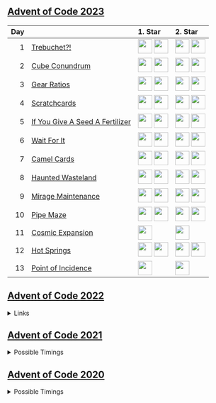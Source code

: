 ## [Advent of Code 2023](https://adventofcode.com/2023/)

| Day | | 1. Star | 2. Star |
| ---: | :--- | :--- | :--- |
| 1 | [Trebuchet?!](https://adventofcode.com/2023/day/1) |  [<img src="https://kotlinlang.org/assets/images/favicon.svg" width="32" height="32"/>](y2023/kotlin/Day01.kt#L8) [<img src="https://www.haskell.org/img/favicon.ico" width="32" height="32"/>](y2023/haskell/day01.hs#L14) |  [<img src="https://kotlinlang.org/assets/images/favicon.svg" width="32" height="32"/>](y2023/kotlin/Day01.kt#L21) [<img src="https://www.haskell.org/img/favicon.ico" width="32" height="32"/>](y2023/haskell/day01.hs#L19) |
| 2 | [Cube Conundrum](https://adventofcode.com/2023/day/2) |  [<img src="https://kotlinlang.org/assets/images/favicon.svg" width="32" height="32"/>](y2023/kotlin/Day02.kt#L25) [<img src="https://www.haskell.org/img/favicon.ico" width="32" height="32"/>](y2023/haskell/day02.hs#L20) |  [<img src="https://kotlinlang.org/assets/images/favicon.svg" width="32" height="32"/>](y2023/kotlin/Day02.kt#L38) [<img src="https://www.haskell.org/img/favicon.ico" width="32" height="32"/>](y2023/haskell/day02.hs#L25) |
| 3 | [Gear Ratios](https://adventofcode.com/2023/day/3) |  [<img src="https://kotlinlang.org/assets/images/favicon.svg" width="32" height="32"/>](y2023/kotlin/Day03.kt#L8) [<img src="https://www.haskell.org/img/favicon.ico" width="32" height="32"/>](y2023/haskell/day03.hs#L38) |  [<img src="https://kotlinlang.org/assets/images/favicon.svg" width="32" height="32"/>](y2023/kotlin/Day03.kt#L48) [<img src="https://www.haskell.org/img/favicon.ico" width="32" height="32"/>](y2023/haskell/day03.hs#L45) |
| 4 | [Scratchcards](https://adventofcode.com/2023/day/4) |  [<img src="https://kotlinlang.org/assets/images/favicon.svg" width="32" height="32"/>](y2023/kotlin/Day04.kt#L8) [<img src="https://www.haskell.org/img/favicon.ico" width="32" height="32"/>](y2023/haskell/day04.hs#L17) |  [<img src="https://kotlinlang.org/assets/images/favicon.svg" width="32" height="32"/>](y2023/kotlin/Day04.kt#L28) [<img src="https://www.haskell.org/img/favicon.ico" width="32" height="32"/>](y2023/haskell/day04.hs#L23) |
| 5 | [If You Give A Seed A Fertilizer](https://adventofcode.com/2023/day/5) |  [<img src="https://kotlinlang.org/assets/images/favicon.svg" width="32" height="32"/>](y2023/kotlin/Day05.kt#L10) [<img src="https://www.haskell.org/img/favicon.ico" width="32" height="32"/>](y2023/haskell/day05.hs#L18) |  [<img src="https://kotlinlang.org/assets/images/favicon.svg" width="32" height="32"/>](y2023/kotlin/Day05.kt#L35) [<img src="https://www.haskell.org/img/favicon.ico" width="32" height="32"/>](y2023/haskell/day05.hs#L27) |
| 6 | [Wait For It](https://adventofcode.com/2023/day/6) |  [<img src="https://kotlinlang.org/assets/images/favicon.svg" width="32" height="32"/>](y2023/kotlin/Day06.kt#L10) [<img src="https://www.haskell.org/img/favicon.ico" width="32" height="32"/>](y2023/haskell/day06.hs#L11) |  [<img src="https://kotlinlang.org/assets/images/favicon.svg" width="32" height="32"/>](y2023/kotlin/Day06.kt#L35) [<img src="https://www.haskell.org/img/favicon.ico" width="32" height="32"/>](y2023/haskell/day06.hs#L19) |
| 7 | [Camel Cards](https://adventofcode.com/2023/day/7) |  [<img src="https://kotlinlang.org/assets/images/favicon.svg" width="32" height="32"/>](y2023/kotlin/Day07.kt#L33) [<img src="https://www.haskell.org/img/favicon.ico" width="32" height="32"/>](y2023/haskell/day07.hs#L30) |  [<img src="https://kotlinlang.org/assets/images/favicon.svg" width="32" height="32"/>](y2023/kotlin/Day07.kt#L47) [<img src="https://www.haskell.org/img/favicon.ico" width="32" height="32"/>](y2023/haskell/day07.hs#L38) |
| 8 | [Haunted Wasteland](https://adventofcode.com/2023/day/8) |  [<img src="https://kotlinlang.org/assets/images/favicon.svg" width="32" height="32"/>](y2023/kotlin/Day08.kt#L21) [<img src="https://www.haskell.org/img/favicon.ico" width="32" height="32"/>](y2023/haskell/day08.hs#L22) |  [<img src="https://kotlinlang.org/assets/images/favicon.svg" width="32" height="32"/>](y2023/kotlin/Day08.kt#L34) [<img src="https://www.haskell.org/img/favicon.ico" width="32" height="32"/>](y2023/haskell/day08.hs#L31) |
| 9 | [Mirage Maintenance](https://adventofcode.com/2023/day/9) |  [<img src="https://kotlinlang.org/assets/images/favicon.svg" width="32" height="32"/>](y2023/kotlin/Day09.kt#L17) [<img src="https://www.haskell.org/img/favicon.ico" width="32" height="32"/>](y2023/haskell/day09.hs#L14) |  [<img src="https://kotlinlang.org/assets/images/favicon.svg" width="32" height="32"/>](y2023/kotlin/Day09.kt#L21) [<img src="https://www.haskell.org/img/favicon.ico" width="32" height="32"/>](y2023/haskell/day09.hs#L19) |
| 10 | [Pipe Maze](https://adventofcode.com/2023/day/10) |  [<img src="https://kotlinlang.org/assets/images/favicon.svg" width="32" height="32"/>](y2023/kotlin/Day10.kt#L52) [<img src="https://www.haskell.org/img/favicon.ico" width="32" height="32"/>](y2023/haskell/day10.hs#L41) |  [<img src="https://kotlinlang.org/assets/images/favicon.svg" width="32" height="32"/>](y2023/kotlin/Day10.kt#L56) [<img src="https://www.haskell.org/img/favicon.ico" width="32" height="32"/>](y2023/haskell/day10.hs#L50) |
| 11 | [Cosmic Expansion](https://adventofcode.com/2023/day/11) |  [<img src="https://www.haskell.org/img/favicon.ico" width="32" height="32"/>](y2023/haskell/day11.hs#L19) |  [<img src="https://www.haskell.org/img/favicon.ico" width="32" height="32"/>](y2023/haskell/day11.hs#L27) |
| 12 | [Hot Springs](https://adventofcode.com/2023/day/12) |  [<img src="https://kotlinlang.org/assets/images/favicon.svg" width="32" height="32"/>](y2023/kotlin/Day12.kt#L8) [<img src="https://www.haskell.org/img/favicon.ico" width="32" height="32"/>](y2023/haskell/day12.hs#L33) |  [<img src="https://kotlinlang.org/assets/images/favicon.svg" width="32" height="32"/>](y2023/kotlin/Day12.kt#L53) [<img src="https://www.haskell.org/img/favicon.ico" width="32" height="32"/>](y2023/haskell/day12.hs#L38) |
| 13 | [Point of Incidence](https://adventofcode.com/2023/day/13) |  [<img src="https://www.haskell.org/img/favicon.ico" width="32" height="32"/>](y2023/haskell/day13.hs#L21) |  [<img src="https://www.haskell.org/img/favicon.ico" width="32" height="32"/>](y2023/haskell/day13.hs#L29) |

## [Advent of Code 2022](https://adventofcode.com/2022/)

<details>
    <summary>Links</summary>

| Day |                                                                  |                                           a1 |                                           a2 |
|----:|:-----------------------------------------------------------------|---------------------------------------------:|---------------------------------------------:|
|   1 | [Calorie Counting](https://adventofcode.com/2022/day/1)          |   [_jump to code_](y2022/kotlin/Day01.kt#L8) |  [_jump to code_](y2022/kotlin/Day01.kt#L19) |
|   2 | [Rock Paper Scissors](https://adventofcode.com/2022/day/2)       |   [_jump to code_](y2022/kotlin/Day02.kt#L8) |  [_jump to code_](y2022/kotlin/Day02.kt#L23) |
|   3 | [Rucksack Reorganization](https://adventofcode.com/2022/day/3)   |   [_jump to code_](y2022/kotlin/Day03.kt#L8) |  [_jump to code_](y2022/kotlin/Day03.kt#L23) |
|   4 | [Camp Cleanup](https://adventofcode.com/2022/day/4)              |   [_jump to code_](y2022/kotlin/Day04.kt#L8) |  [_jump to code_](y2022/kotlin/Day04.kt#L20) |
|   5 | [Supply Stacks](https://adventofcode.com/2022/day/5)             |   [_jump to code_](y2022/kotlin/Day05.kt#L9) |  [_jump to code_](y2022/kotlin/Day05.kt#L46) |
|   6 | [Tuning Trouble](https://adventofcode.com/2022/day/6)            |   [_jump to code_](y2022/kotlin/Day06.kt#L8) |  [_jump to code_](y2022/kotlin/Day06.kt#L26) |
|   7 | [No Space Left On Device](https://adventofcode.com/2022/day/7)   |  [_jump to code_](y2022/kotlin/Day07.kt#L31) |  [_jump to code_](y2022/kotlin/Day07.kt#L40) |
|   8 | [Treetop Tree House](https://adventofcode.com/2022/day/8)        |   [_jump to code_](y2022/kotlin/Day08.kt#L8) |  [_jump to code_](y2022/kotlin/Day08.kt#L29) |
|   9 | [Rope Bridge](https://adventofcode.com/2022/day/9)               |  [_jump to code_](y2022/kotlin/Day09.kt#L18) |  [_jump to code_](y2022/kotlin/Day09.kt#L51) |
|  10 | [Cathode-Ray Tube](https://adventofcode.com/2022/day/10)         |   [_jump to code_](y2022/kotlin/Day10.kt#L8) |  [_jump to code_](y2022/kotlin/Day10.kt#L36) |
|  11 | [Monkey in the Middle](https://adventofcode.com/2022/day/11)     |  [_jump to code_](y2022/kotlin/Day11.kt#L47) |  [_jump to code_](y2022/kotlin/Day11.kt#L65) |
|  12 | [Hill Climbing Algorithm](https://adventofcode.com/2022/day/12)  |  [_jump to code_](y2022/kotlin/Day12.kt#L57) |  [_jump to code_](y2022/kotlin/Day12.kt#L61) |
|  13 | [Distress Signal](https://adventofcode.com/2022/day/13)          |  [_jump to code_](y2022/kotlin/Day13.kt#L53) |  [_jump to code_](y2022/kotlin/Day13.kt#L67) |
|  14 | [Regolith Reservoir](https://adventofcode.com/2022/day/14)       |  [_jump to code_](y2022/kotlin/Day14.kt#L56) |  [_jump to code_](y2022/kotlin/Day14.kt#L79) |
|  15 | [Beacon Exclusion Zone](https://adventofcode.com/2022/day/15)    |  [_jump to code_](y2022/kotlin/Day15.kt#L12) |  [_jump to code_](y2022/kotlin/Day15.kt#L51) |
|  16 | [Proboscidea Volcanium](https://adventofcode.com/2022/day/16)    | [_jump to code_](y2022/kotlin/Day16.kt#L147) | [_jump to code_](y2022/kotlin/Day16.kt#L155) |
|  17 | [Pyroclastic Flow](https://adventofcode.com/2022/day/17)         |  [_jump to code_](y2022/kotlin/Day17.kt#L77) |  [_jump to code_](y2022/kotlin/Day17.kt#L82) |
|  18 | [Boiling Boulders](https://adventofcode.com/2022/day/18)         |  [_jump to code_](y2022/kotlin/Day18.kt#L24) |  [_jump to code_](y2022/kotlin/Day18.kt#L42) |
|  19 | [Not Enough Minerals](https://adventofcode.com/2022/day/19)      |  [_jump to code_](y2022/kotlin/Day19.kt#L82) |  [_jump to code_](y2022/kotlin/Day19.kt#L99) |
|  20 | [Grove Positioning System](https://adventofcode.com/2022/day/20) |  [_jump to code_](y2022/kotlin/Day20.kt#L69) |  [_jump to code_](y2022/kotlin/Day20.kt#L78) |
|  21 | [Monkey Math](https://adventofcode.com/2022/day/21)              |   [_jump to code_](y2022/kotlin/Day21.kt#L9) |  [_jump to code_](y2022/kotlin/Day21.kt#L47) |
|  22 | [Monkey Map](https://adventofcode.com/2022/day/22)               |  [_jump to code_](y2022/kotlin/Day22.kt#L17) |  [_jump to code_](y2022/kotlin/Day22.kt#L81) |
|  23 | [Unstable Diffusion](https://adventofcode.com/2022/day/23)       |  [_jump to code_](y2022/kotlin/Day23.kt#L15) | [_jump to code_](y2022/kotlin/Day23.kt#L111) |
|  24 | [Blizzard Basin](https://adventofcode.com/2022/day/24)           |  [_jump to code_](y2022/kotlin/Day24.kt#L99) | [_jump to code_](y2022/kotlin/Day24.kt#L100) |
|  25 | [Full of Hot Air](https://adventofcode.com/2022/day/25)          |  [_jump to code_](y2022/kotlin/Day25.kt#L31) |  [_jump to code_](y2022/kotlin/Day25.kt#L36) |

</details>

## [Advent of Code 2021](https://adventofcode.com/2021/)

<details>
    <summary>Possible Timings</summary>

| Day |                                                                 |                                     a1 |                                     a2 |                               a1+a2 |
|----:|:----------------------------------------------------------------|---------------------------------------:|---------------------------------------:|------------------------------------:|
|   1 | [Sonar Sweep](https://adventofcode.com/2021/day/1)              |     [1.4 ms](y2021/kotlin/Day01.kt#L8) |    [1.5 ms](y2021/kotlin/Day01.kt#L19) |     [3.0 ms](y2021/kotlin/Day01.kt) |
|   2 | [Dive!](https://adventofcode.com/2021/day/2)                    |     [1.9 ms](y2021/kotlin/Day02.kt#L8) |    [1.2 ms](y2021/kotlin/Day02.kt#L26) |     [3.1 ms](y2021/kotlin/Day02.kt) |
|   3 | [Binary Diagnostic](https://adventofcode.com/2021/day/3)        |     [1.2 ms](y2021/kotlin/Day03.kt#L9) |    [1.9 ms](y2021/kotlin/Day03.kt#L29) |     [3.1 ms](y2021/kotlin/Day03.kt) |
|   4 | [Giant Squid](https://adventofcode.com/2021/day/4)              |    [3.3 ms](y2021/kotlin/Day04.kt#L91) |   [4.2 ms](y2021/kotlin/Day04.kt#L107) |     [7.6 ms](y2021/kotlin/Day04.kt) |
|   5 | [Hydrothermal Venture](https://adventofcode.com/2021/day/5)     |    [5.5 ms](y2021/kotlin/Day05.kt#L48) |    [7.7 ms](y2021/kotlin/Day05.kt#L50) |    [13.2 ms](y2021/kotlin/Day05.kt) |
|   6 | [Lanternfish](https://adventofcode.com/2021/day/6)              |     [0.2 ms](y2021/kotlin/Day06.kt#L8) |    [0.2 ms](y2021/kotlin/Day06.kt#L27) |     [0.5 ms](y2021/kotlin/Day06.kt) |
|   7 | [The Treachery of Whales](https://adventofcode.com/2021/day/7)  |     [0.9 ms](y2021/kotlin/Day07.kt#L9) |    [0.7 ms](y2021/kotlin/Day07.kt#L20) |     [1.6 ms](y2021/kotlin/Day07.kt) |
|   8 | [Seven Segment Search](https://adventofcode.com/2021/day/8)     |     [1.1 ms](y2021/kotlin/Day08.kt#L9) |    [4.9 ms](y2021/kotlin/Day08.kt#L23) |     [6.0 ms](y2021/kotlin/Day08.kt) |
|   9 | [Smoke Basin](https://adventofcode.com/2021/day/9)              |    [1.7 ms](y2021/kotlin/Day09.kt#L10) |   [14.7 ms](y2021/kotlin/Day09.kt#L36) |    [16.4 ms](y2021/kotlin/Day09.kt) |
|  10 | [Syntax Scoring](https://adventofcode.com/2021/day/10)          |     [0.5 ms](y2021/kotlin/Day10.kt#L8) |    [0.7 ms](y2021/kotlin/Day10.kt#L47) |     [1.2 ms](y2021/kotlin/Day10.kt) |
|  11 | [Dumbo Octopus](https://adventofcode.com/2021/day/11)           |    [2.5 ms](y2021/kotlin/Day11.kt#L16) |    [4.8 ms](y2021/kotlin/Day11.kt#L68) |     [7.3 ms](y2021/kotlin/Day11.kt) |
|  12 | [Passage Pathing](https://adventofcode.com/2021/day/12)         |    [2.4 ms](y2021/kotlin/Day12.kt#L10) |   [22.3 ms](y2021/kotlin/Day12.kt#L11) |    [24.7 ms](y2021/kotlin/Day12.kt) |
|  13 | [Transparent Origami](https://adventofcode.com/2021/day/13)     |    [1.5 ms](y2021/kotlin/Day13.kt#L10) |    [4.6 ms](y2021/kotlin/Day13.kt#L11) |     [6.0 ms](y2021/kotlin/Day13.kt) |
|  14 | [Extended Polymerization](https://adventofcode.com/2021/day/14) |     [1.6 ms](y2021/kotlin/Day14.kt#L9) |    [2.9 ms](y2021/kotlin/Day14.kt#L10) |     [4.5 ms](y2021/kotlin/Day14.kt) |
|  15 | [Chiton](https://adventofcode.com/2021/day/15)                  |   [15.5 ms](y2021/kotlin/Day15.kt#L14) |  [308.5 ms](y2021/kotlin/Day15.kt#L16) |   [324.0 ms](y2021/kotlin/Day15.kt) |
|  16 | [Packet Decoder](https://adventofcode.com/2021/day/16)          |    [0.3 ms](y2021/kotlin/Day16.kt#L40) |    [0.3 ms](y2021/kotlin/Day16.kt#L87) |     [0.6 ms](y2021/kotlin/Day16.kt) |
|  17 | [Trick Shot](https://adventofcode.com/2021/day/17)              |    [0.2 ms](y2021/kotlin/Day17.kt#L12) |   [27.2 ms](y2021/kotlin/Day17.kt#L48) |    [27.4 ms](y2021/kotlin/Day17.kt) |
|  18 | [Snailfish](https://adventofcode.com/2021/day/18)               |    [8.4 ms](y2021/kotlin/Day18.kt#L82) |  [30.5 ms](y2021/kotlin/Day18.kt#L178) |    [38.8 ms](y2021/kotlin/Day18.kt) |
|  19 | [Beacon Scanner](https://adventofcode.com/2021/day/19)          | [9819.9 ms](y2021/kotlin/Day19.kt#L51) | [9518.3 ms](y2021/kotlin/Day19.kt#L55) | [19338.2 ms](y2021/kotlin/Day19.kt) |
|  20 | [Trench Map](https://adventofcode.com/2021/day/20)              |    [4.9 ms](y2021/kotlin/Day20.kt#L36) |   [36.0 ms](y2021/kotlin/Day20.kt#L37) |    [40.9 ms](y2021/kotlin/Day20.kt) |
|  21 | [Dirac Dice](https://adventofcode.com/2021/day/21)              |    [0.2 ms](y2021/kotlin/Day21.kt#L12) |    [9.1 ms](y2021/kotlin/Day21.kt#L61) |     [9.3 ms](y2021/kotlin/Day21.kt) |
|  22 | [Reactor Reboot](https://adventofcode.com/2021/day/22)          |   [62.7 ms](y2021/kotlin/Day22.kt#L10) | [267.6 ms](y2021/kotlin/Day22.kt#L108) |   [330.3 ms](y2021/kotlin/Day22.kt) |
|  23 | [Amphipod](https://adventofcode.com/2021/day/23)                |  [20.9 ms](y2021/kotlin/Day23.kt#L103) |  [39.4 ms](y2021/kotlin/Day23.kt#L113) |    [60.2 ms](y2021/kotlin/Day23.kt) |
|  24 | [Arithmetic Logic Unit](https://adventofcode.com/2021/day/24)   |    [0.3 ms](y2021/kotlin/Day24.kt#L38) |    [0.2 ms](y2021/kotlin/Day24.kt#L69) |     [0.5 ms](y2021/kotlin/Day24.kt) |
|  25 | [Sea Cucumber](https://adventofcode.com/2021/day/25)            |    [90.5 ms](y2021/kotlin/Day25.kt#L8) |      [/ ms](y2021/kotlin/Day25.kt#L69) |    [90.5 ms](y2021/kotlin/Day25.kt) |

</details>

## [Advent of Code 2020](https://adventofcode.com/2020/)

<details>
    <summary>Possible Timings</summary>

| Day |                         |       a1 |        a2 |     a1+a2 |
|----:|:------------------------|---------:|----------:|----------:|
|   1 | Report Repair           |   1.2 ms |    0.9 ms |    2.1 ms |
|   2 | Password Philosophy     |   4.2 ms |    2.2 ms |    6.5 ms |
|   3 | Toboggan Trajectory     |   0.9 ms |    3.2 ms |    4.2 ms |
|   4 | Passport Processing     |   4.2 ms |    6.8 ms |   11.1 ms |
|   5 | Binary Boarding         |   4.5 ms |    2.5 ms |    7.0 ms |
|   6 | Custom Customs          |   3.2 ms |    1.7 ms |    4.9 ms |
|   7 | Handy Haversacks        |  10.3 ms |    1.9 ms |   12.2 ms |
|   8 | Handheld Halting        |   1.1 ms |   28.9 ms |   30.0 ms |
|   9 | Encoding Error          |   1.7 ms |    3.4 ms |    5.1 ms |
|  10 | Adapter Array           |   0.5 ms |    0.4 ms |    0.9 ms |
|  11 | Seating System          |  45.5 ms |   66.3 ms |  111.8 ms |
|  12 | Rain Risk               |   0.5 ms |    0.5 ms |    1.0 ms |
|  13 | Shuttle Search          |   0.2 ms |    0.2 ms |    0.4 ms |
|  14 | Docking Data            |   0.8 ms |   32.8 ms |   33.6 ms |
|  15 | Rambunctious Recitation |   5.7 ms |  466.6 ms |  472.3 ms |
|  16 | Ticket Translation      |   2.0 ms |    4.3 ms |    6.3 ms |
|  17 | Conway Cubes            |  61.7 ms |  496.7 ms |  558.4 ms |
|  18 | Operation Order         |  12.0 ms |    7.9 ms |   19.9 ms |
|  19 | Monster Messages        |   9.1 ms |   18.9 ms |   28.0 ms |
|  20 | Jurassic Jigsaw         | 152.1 ms |  318.7 ms |  470.8 ms |
|  21 | Allergen Assessment     |   2.6 ms |    0.8 ms |    3.4 ms |
|  22 | Crab Combat             |   0.4 ms |  192.0 ms |  192.3 ms |
|  23 | Crab Cups               |   0.3 ms | 1584.7 ms | 1585.0 ms |
|  24 | Lobby Layout            |   1.8 ms | 3478.0 ms | 3479.8 ms |
|  25 | Combo Breaker           |  45.8 ms |      / ms |   45.8 ms |

</details>
